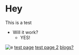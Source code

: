 # Hey
This is a test
- Will it work?
    - YES!

![e](assets/example.png)
[test page](nottest/test.html)
[test page 2](test-path/test.html)
[blogs?](bloglist/index.html)

